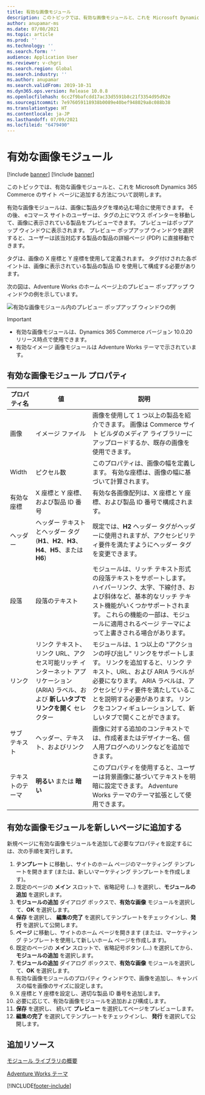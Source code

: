 ```yaml
---
title: 有効な画像モジュール
description: このトピックでは、有効な画像モジュールと、これを Microsoft Dynamics 365 Commerce のサイト ページに追加する方法について説明します。
author: anupamar-ms
ms.date: 07/08/2021
ms.topic: article
ms.prod: ''
ms.technology: ''
ms.search.form: ''
audience: Application User
ms.reviewer: v-chgri
ms.search.region: Global
ms.search.industry: ''
ms.author: anupamar
ms.search.validFrom: 2019-10-31
ms.dyn365.ops.version: Release 10.0.8
ms.openlocfilehash: 6cc2f9bafcdd17ac33d5591b8c21f3354d95d92e
ms.sourcegitcommit: 7e976059118938b0089e40bef948029a8c088b38
ms.translationtype: HT
ms.contentlocale: ja-JP
ms.lasthandoff: 07/09/2021
ms.locfileid: "6479490"
---
```

# <a name="active-image-module"></a>有効な画像モジュール

[!include [banner](includes/banner.md)]
[!include [banner](includes/preview-banner.md)]

このトピックでは、有効な画像モジュールと、これを Microsoft Dynamics 365 Commerce のサイト ページに追加する方法について説明します。

有効な画像モジュールは、画像に製品タグを埋め込む場合に使用できます。 その後、 eコマース サイトのユーザーは、タグの上にマウス ポインターを移動して、画像に表示されている製品をプレビューできます。 プレビューはポップアップ ウィンドウに表示されます。 プレビュー ポップアップ ウィンドウを選択すると、ユーザーは該当対応する製品の製品の詳細ページ (PDP) に直接移動できます。

タグは、画像の X 座標と Y 座標を使用して定義されます。 タグ付けされた各ポイントは、画像に表示されている製品の製品 ID を使用して構成する必要があります。

次の図は、Adventure Works のホーム ページ上のプレビュー ポップアップ ウィンドウの例を示しています。

![有効な画像モジュール内のプレビュー ポップアップ ウィンドウの例](./media/Active_image.PNG)

> [!IMPORTANT]
> - 有効な画像モジュールは、Dynamics 365 Commerce バージョン 10.0.20 リリース時点で使用できます。
> - 有効なイメージ 画像モジュールは Adventure Works テーマで示されています。

## <a name="active-image-module-properties"></a>有効な画像モジュール プロパティ

| プロパティ名      | 値 | 説明 |
|--------------------|--------|-------------|
| 画像              | イメージ ファイル | 画像を使用して 1 つ以上の製品を紹介できます。 画像は Commerce サイト ビルダのメディア ライブラリーにアップロードするか、既存の画像を使用できます。 |
| Width              | ピクセル数 | このプロパティは、画像の幅を定義します。 有効な座標は、画像の幅に基づいて計算されます。|
| 有効な座標 | X 座標と Y 座標、および製品 ID 番号 | 有効な各画像配列は、X 座標と Y 座標、および製品 ID 番号で構成されます。|
| ヘッダー            | ヘッダー テキストとヘッダー タグ (**H1**、**H2**、**H3**、**H4**、**H5**、または **H6**) | 既定では、**H2** ヘッダー タグがヘッダーに使用されますが、アクセシビリティ要件を満たすようにヘッダー タグを変更できます。 |
| 段落          | 段落のテキスト | モジュールは、リッチ テキスト形式の段落テキストをサポートします。 ハイパーリンク、太字、下線付き、および斜体など、基本的なリッチ テキスト機能がいくつかサポートされます。 これらの機能の一部は、モジュールに適用されるページ テーマによって上書きされる場合があります。 |
| リンク               | リンク テキスト、リンク URL、アクセス可能リッチ インターネット アプリケーション (ARIA) ラベル、および **新しいタブでリンクを開く** セレクター | モジュールは、1 つ以上の "アクションの呼び出し" リンクをサポートします。 リンクを追加すると、リンク テキスト、URL、および ARIA ラベルが必要になります。 ARIA ラベルは、アクセシビリティ要件を満たしていることを説明する必要があります。 リンクをコンフィギュレーションして、新しいタブで開くことができます。 |
| サブ テキスト           | ヘッダー、テキスト、およびリンク | 画像に対する追加のコンテキストでは、作成者またはデザイナー名、個人用ブログへのリンクなどを追加できます。|
| テキストのテーマ         | **明るい** または **暗い** | このプロパティを使用すると、ユーザーは背景画像に基づいてテキストを明暗に設定できます。 Adventure Works テーマのテーマ拡張として使用できます。 |

## <a name="add-an-active-image-module-to-a-new-page"></a>有効な画像モジュールを新しいページに追加する

新規ページに有効な画像モジュールを追加して必要なプロパティを設定するには、次の手順を実行します。

1. **テンプレート** に移動し、サイトのホーム ページのマーケティング テンプレートを開きます (または、新しいマーケティング テンプレートを作成します)。
1. 既定のページの **メイン** スロットで、省略記号 (**...**) を選択し、**モジュールの追加** を選択します。
1. **モジュールの追加** ダイアログ ボックスで、**有効な画像** モジュールを選択して、**OK** を選択します。
1. **保存** を選択し、 **編集の完了** を選択してテンプレートをチェックインし、**発行** を選択して公開します。
1. **ページ** に移動し、サイトのホーム ページを開きます (または、マーケティング テンプレートを使用して新しいホーム ページを作成します)。
1. 既定のページの **メイン** スロットで、省略記号ボタン (**...**) を選択してから、**モジュールの追加** を選択します。
1. **モジュールの追加** ダイアログ ボックスで、**有効な画像** モジュールを選択して、**OK** を選択します。
1. 有効な画像モジュールのプロパティ ウィンドウで、画像を追加し、キャンバスの幅を画像のサイズに設定します。
1. X 座標と Y 座標を設定し、適切な製品 ID 番号を追加します。
1. 必要に応じて、有効な画像モジュールを追加および構成します。
1. **保存** を選択し、 続いて **プレビュー** を選択してページをプレビューします。
1. **編集の完了**  を選択してテンプレートをチェックインし、 **発行** を選択して公開します。

## <a name="additional-resources"></a>追加リソース

[モジュール ライブラリの概要](starter-kit-overview.md)

[Adventure Works テーマ](adventure-works-theme.md)

[!INCLUDE[footer-include](../includes/footer-banner.md)]
